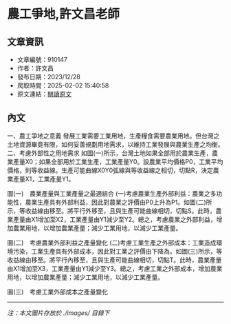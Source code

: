 # 農工爭地,許文昌老師

## 文章資訊
- 文章編號：910147
- 作者：許文昌
- 發布日期：2023/12/28
- 爬取時間：2025-02-02 15:40:58
- 原文連結：[閱讀原文](https://real-estate.get.com.tw/Columns/detail.aspx?no=910147)

## 內文
一、農工爭地之意義
發展工業需要工業用地，生產糧食需要農業用地。但台灣之土地資源畢竟有限，如何妥善規劃用地需求，以維持工業發展與農業生產之均衡。
二、考慮外部性之用地需求
如圖(一)所示，台灣土地如果全部用於農業生產，農業產量X0；如果全部用於工業生產，工業產量Y0。設農業平均價格P0，工業平均價格，則等收益線。生產可能曲線X0Y0弧線與等收益線之相切，切點R，決定農業產量X1，工業產量Y1。

圖(一)　農業產量與工業產量之最適組合
 (一)考慮農業生產外部利益：農業之多功能性，農業生產具有外部利益，因此對農業之評價由P0上升為P1。如圖(二)所示，等收益線由移至。將平行外移至，且與生產可能曲線相切，切點S。此時，農業產量由X1增加至X2，工業產量由Y1減少至Y2。總之，考慮農業之外部利益，增加農業用地，以增加農業產量；減少工業用地，以減少工業產量。

圖(二)　考慮農業外部利益之產量變化
 (二)考慮工業生產之外部成本：工業造成環境污染，工業生產具有外部成本，因此對工業之評價由下降為。如圖(三)所示，等收益線由移至。將平行內移至，且與生產可能曲線相切，切點T。此時，農業產量由X1增加至X3，工業產量由Y1減少至Y3。總之，考慮工業之外部成本，增加農業用地，以增加農業產量；減少工業用地，以減少工業產量。

圖(三)　考慮工業外部成本之產量變化

---
*注：本文圖片存放於 ./images/ 目錄下*
